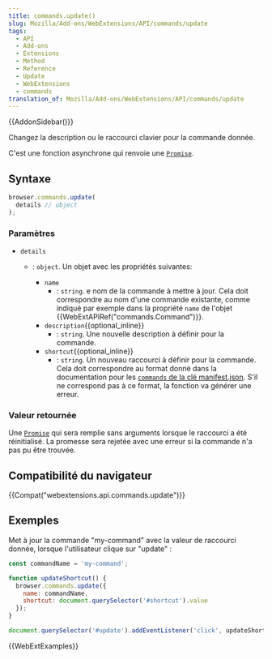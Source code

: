 ```yaml
---
title: commands.update()
slug: Mozilla/Add-ons/WebExtensions/API/commands/update
tags:
  - API
  - Add-ons
  - Extensions
  - Method
  - Reference
  - Update
  - WebExtensions
  - commands
translation_of: Mozilla/Add-ons/WebExtensions/API/commands/update
---
```

{{AddonSidebar()}}

Changez la description ou le raccourci clavier pour la commande donnée.

C'est une fonction asynchrone qui renvoie une [`Promise`](/fr/docs/Web/JavaScript/Reference/Objets_globaux/Promise).

## Syntaxe

```js
browser.commands.update(
  details // object
);
```

### Paramètres

- `details`

  - : `object`. Un objet avec les propriétés suivantes:

    - `name`
      - : `string`. e nom de la commande à mettre à jour. Cela doit correspondre au nom d'une commande existante, comme indiqué par exemple dans la propriété `name` de l'objet {{WebExtAPIRef("commands.Command")}}.
    - `description`{{optional_inline}}
      - : `string`. Une nouvelle description à définir pour la commande.
    - `shortcut`{{optional_inline}}
      - : `string`. Un nouveau raccourci à définir pour la commande. Cela doit correspondre au format donné dans la documentation pour les [`commands` de la clé manifest.json](/fr/Add-ons/WebExtensions/manifest.json/commands). S'il ne correspond pas à ce format, la fonction va générer une erreur.

### Valeur retournée

Une [`Promise`](/fr/docs/Web/JavaScript/Reference/Objets_globaux/Promise) qui sera remplie sans arguments lorsque le raccourci a été réinitialisé. La promesse sera rejetée avec une erreur si la commande n'a pas pu être trouvée.

## Compatibilité du navigateur

{{Compat("webextensions.api.commands.update")}}

## Exemples

Met à jour la commande "my-command" avec la valeur de raccourci donnée, lorsque l'utilisateur clique sur "update" :

```js
const commandName = 'my-command';

function updateShortcut() {
  browser.commands.update({
    name: commandName,
    shortcut: document.querySelector('#shortcut').value
  });
}

document.querySelector('#update').addEventListener('click', updateShortcut);
```

{{WebExtExamples}}
